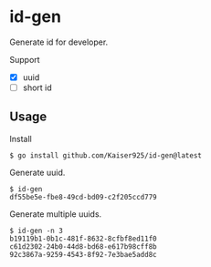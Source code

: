 # id-gen

Generate id for developer.

Support

- [x] uuid
- [ ] short id

## Usage

Install

```shell
$ go install github.com/Kaiser925/id-gen@latest
```

Generate uuid.

```shell
$ id-gen
df55be5e-fbe8-49cd-bd09-c2f205ccd779
```

Generate multiple uuids.

```shell
$ id-gen -n 3
b19119b1-0b1c-481f-8632-8cfbf8ed11f0
c61d2302-24b0-44d8-bd68-e617b98cff8b
92c3867a-9259-4543-8f92-7e3bae5add8c
```